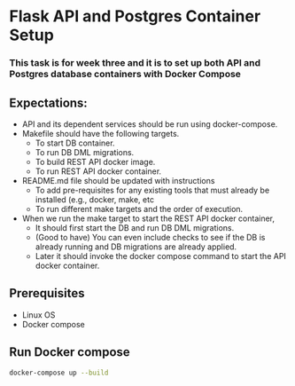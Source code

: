 # Flask API and Postgres Container Setup
### This task is for week three and it is to set up both API and Postgres database containers with Docker Compose

## Expectations:
- API and its dependent services should be run using docker-compose.
- Makefile should have the following targets.
    - To start DB container.
    - To run DB DML migrations.
    - To build REST API docker image.
    - To run REST API docker container.   
- README.md file should be updated with instructions
    - To add pre-requisites for any existing tools that must already be installed (e.g., docker, make, etc
    - To run different make targets and the order of execution.
- When we run the make target to start the REST API docker container,
    - It should first start the DB and run DB DML migrations.
    - (Good to have) You can even include checks to see if the DB is already running and DB migrations are already applied.
    - Later it should invoke the docker compose command to start the API docker container.


## Prerequisites

- Linux OS
- Docker compose

## Run Docker compose 

```bash
docker-compose up --build 
```